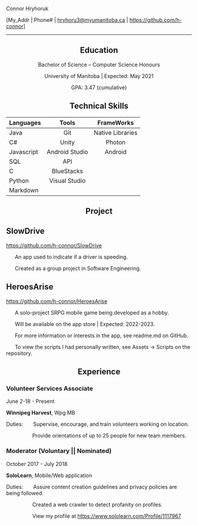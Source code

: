 Connor Hryhoruk

[My_Addr | Phone# | hryhoru3@myumanitoba.ca | https://github.com/h-connor]

<div align="center">
<hr />
<h2>Education</h2>

Bachelor of Science – Computer Science Honours 

University of Manitoba | Expected: May 2021 

GPA: 3.47 (cumulative) 
</div>

<center>
<h2>Technical Skills</h2>

| Languages        | Tools           | FrameWorks  |
| ------------- |:-------------:| :-----:|
| Java      | Git | Native Libraries |
| C#     | Unity      |   Photon |
| Javascript | Android Studio      |    Android |
| SQL     | API      |   |
| C     | BlueStacks      |    |
| Python     | Visual Studio      |    |
| Markdown     |       |    |
</center>

<center>
<h2>Project</h2>
</center>

## SlowDrive
https://github.com/h-connor/SlowDrive

&nbsp;&nbsp;&nbsp;&nbsp;&nbsp; 
An app used to indicate if a driver is speeding.

&nbsp;&nbsp;&nbsp;&nbsp;&nbsp; 
Created as a group project in Software Engineering.

## HeroesArise

https://github.com/h-connor/HeroesArise

&nbsp;&nbsp;&nbsp;&nbsp;&nbsp; 
A solo-project SRPG mobile game being developed as a hobby.

&nbsp;&nbsp;&nbsp;&nbsp;&nbsp; 
Will be available on the app store | Expected: 2022-2023.

&nbsp;&nbsp;&nbsp;&nbsp;&nbsp; 
For more information or interests in the app, see readme.md on GitHub.

&nbsp;&nbsp;&nbsp;&nbsp;&nbsp; 
To view the scripts I had personally written, see Assets -> Scripts on the repository.

<center><h2>Experience</h2></center>

### **Volunteer Services Associate** 
June 2-18 - Present

**Winnipeg Harvest**, Wpg MB

Duties: &nbsp;&nbsp;&nbsp;&nbsp;&nbsp; 
Supervise, encourage, and train volunteers working on location.

&nbsp;&nbsp;&nbsp;&nbsp;&nbsp; &nbsp;&nbsp;&nbsp;&nbsp;&nbsp; &nbsp;&nbsp;&nbsp;&nbsp;&nbsp; 
Provide orientations of up to 25 people for new team members.

### **Moderator (Voluntary || Nominated)** 
October 2017 - July 2018

**SoloLearn**, Mobile/Web application

Duties: &nbsp;&nbsp;&nbsp;&nbsp;&nbsp; 
Assure content creation guidelines and privacy policies are being followed.

&nbsp;&nbsp;&nbsp;&nbsp;&nbsp; &nbsp;&nbsp;&nbsp;&nbsp;&nbsp; &nbsp;&nbsp;&nbsp;&nbsp;&nbsp; 
Created a web crawler to detect profanity on profiles.

&nbsp;&nbsp;&nbsp;&nbsp;&nbsp; &nbsp;&nbsp;&nbsp;&nbsp;&nbsp; &nbsp;&nbsp;&nbsp;&nbsp;&nbsp; 
View my profile at https://www.sololearn.com/Profile/1117967
